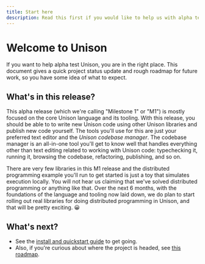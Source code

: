 ```yaml
---
title: Start here
description: Read this first if you would like to help us with alpha testing of Unison
---
```


# Welcome to Unison

If you want to help alpha test Unison, you are in the right place. This document gives a quick project status update and rough roadmap for future work, so you have some idea of what to expect.

## What's in this release?

This alpha release (which we're calling "Milestone 1" or "M1") is mostly focused on the core Unison language and its tooling. With this release, you should be able to to write new Unison code using other Unison libraries and publish new code yourself. The tools you'll use for this are just your preferred text editor and the _Unison codebase manager_. The codebase manager is an all-in-one tool you'll get to know well that handles everything other than text editing related to working with Unison code: typechecking it, running it, browsing the codebase, refactoring, publishing, and so on.

There are very few libraries in this M1 release and the distributed programming example you'll run to get started is just a toy that simulates execution locally. You will not hear us claiming that we've solved distributed programming or anything like that. Over the next 6 months, with the foundations of the language and tooling now laid down, we do plan to start rolling out real libraries for doing distributed programming in Unison, and that will be pretty exciting. 😀

## What's next?

* See the [install and quickstart guide](/docs/quickstart) to get going.
* Also, if you're curious about where the project is headed, see [this roadmap](/docs/roadmap).
